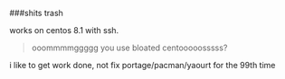 ###shits trash

works on centos 8.1 with ssh.

>ooommmmggggg you use bloated centooooosssss?

i like to get work done, not fix portage/pacman/yaourt for the 99th time